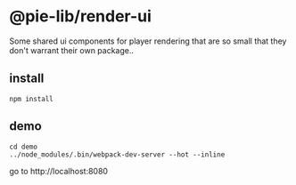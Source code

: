 # @pie-lib/render-ui

Some shared ui components for player rendering that are so small that they don't warrant their own package..


## install

```
npm install
```

## demo 

```
cd demo
../node_modules/.bin/webpack-dev-server --hot --inline
```

go to http://localhost:8080

